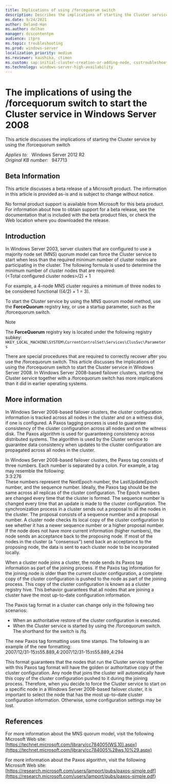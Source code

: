 ```yaml
---
title: Implications of using /forcequorum switch
description: Describes the implications of starting the Cluster service by using the /forcequorum switch in Windows Server 2008. Discusses server clusters that are configured to use a majority node set quorum model.
ms.date: 9/24/2021
author: Deland-Han
ms.author: delhan
manager: dcscontentpm
audience: itpro
ms.topic: troubleshooting
ms.prod: windows-server
localization_priority: medium
ms.reviewer: kaushika, ctimon
ms.custom: sap:initial-cluster-creation-or-adding-node, csstroubleshoot
ms.technology: windows-server-high-availability
---
```

# The implications of using the /forcequorum switch to start the Cluster service in Windows Server 2008

This article discusses the implications of starting the Cluster service by using the /forcequorum switch

_Applies to:_ &nbsp; Windows Server 2012 R2  
_Original KB number:_ &nbsp; 947713

## Beta Information

This article discusses a beta release of a Microsoft product. The information in this article is provided as-is and is subject to change without notice.

No formal product support is available from Microsoft for this beta product. For information about how to obtain support for a beta release, see the documentation that is included with the beta product files, or check the Web location where you downloaded the release.  

## Introduction

In Windows Server 2003, server clusters that are configured to use a majority node set (MNS) quorum model can force the Cluster service to start when less than the required minimum number of cluster nodes are participating in the cluster. The following formula is used to determine the minimum number of cluster nodes that are required:  
(\<Total configured cluster nodes>/2) + 1

For example, a 4-node MNS cluster requires a minimum of three nodes to be considered functional ((4/2) + 1 = 3).

To start the Cluster service by using the MNS quorum model method, use the **ForceQuorum** registry key, or use a startup parameter, such as the /forcequorum switch.

> [!NOTE]
> The **ForceQuorum** registry key is located under the following registry subkey:  
    `HKEY_LOCAL_MACHINE\SYSTEM\CurrentControlSet\Services\ClusSvc\Parameters`

There are special procedures that are required to correctly recover after you use the /forcequorum switch. This article discusses the implications of using the /forcequorum switch to start the Cluster service in Windows Server 2008. In Windows Server 2008-based failover clusters, starting the Cluster service together with a /forcequorum switch has more implications than it did in earlier operating systems.

## More information

In Windows Server 2008-based failover clusters, the cluster configuration information is tracked across all nodes in the cluster and on a witness disk, if one is configured. A Paxos tagging process is used to guarantee consistency of the cluster configuration across all nodes and on the witness disk. The Paxos algorithm is used for guaranteeing consistency across distributed systems. The algorithm is used by the Cluster service to guarantee data consistency when updates to the cluster configuration are propagated across all nodes in the cluster.

In Windows Server 2008-based failover clusters, the Paxos tag consists of three numbers. Each number is separated by a colon. For example, a tag may resemble the following:  
3:3:276  
These numbers represent the NextEpoch number, the LastUpdateEpoch number, and the sequence number. Ideally, the Paxos tag should be the same across all replicas of the cluster configuration. The Epoch numbers are changed every time that the cluster is formed. The sequence number is changed every time that an update is made to the cluster configuration. The synchronization process in a cluster sends out a proposal to all the nodes in the cluster. The proposal consists of a sequence number and a proposal number. A cluster node checks its local copy of the cluster configuration to see whether it has a newer sequence number or a higher proposal number. If the node does not have more current information (higher numbers), the node sends an acceptance back to the proposing node. If most of the nodes in the cluster (a "consensus") send back an acceptance to the proposing node, the data is sent to each cluster node to be incorporated locally.

When a cluster node joins a cluster, the node sends its Paxos tag information as part of the joining process. If the Paxos tag information for the joining node is older than the current cluster configuration, a complete copy of the cluster configuration is pushed to the node as part of the joining process. This copy of the cluster configuration is known as a cluster registry hive. This behavior guarantees that all nodes that are joining a cluster have the most up-to-date configuration information.

The Paxos tag format in a cluster can change only in the following two scenarios:

- When an authoritative restore of the cluster configuration is executed.
- When the Cluster service is started by using the /forcequorum switch. The shorthand for the switch is /fq.

The new Paxos tag formatting uses time stamps. The following is an example of the new formatting:  
2007/12/31-15`35`55.889_4:2007/12/31-15`35`55.889_4:294

This format guarantees that the nodes that run the Cluster service together with this Paxos tag format will have the golden or authoritative copy of the cluster configuration. Any node that joins the cluster will automatically have this copy of the cluster configuration pushed to it during the joining process. Therefore, when you decide to force the Cluster service to start on a specific node in a Windows Server 2008-based failover cluster, it is important to select the node that has the most up-to-date cluster configuration information. Otherwise, some configuration settings may be lost.

## References

For more information about the MNS quorum model, visit the following Microsoft Web site: [https://technet.microsoft.com/library/cc784005(WS.10).aspx](https://technet.microsoft.com/library/cc784005%28ws.10%29.aspx)

For more information about the Paxos algorithm, visit the following Microsoft Web site: [https://research.microsoft.com/users/lamport/pubs/paxos-simple.pdf](https://research.microsoft.com/users/lamport/pubs/paxos-simple.pdf)
